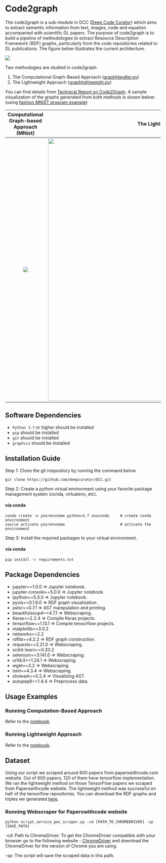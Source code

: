 # Code2graph

The code2graph is a sub-module in DCC ([Deep Code Curator](https://github.com/deepcurator/DCC)) which aims to extract sementic information from text, images, code and equation accompanied with scientific DL papers. The purpose of code2graph is to build a pipeline of methodologies to extract Resource Description Framework (RDF) graphs, particularly from the code repositories related to DL publications. The figure below illustrates the current architecture.

![](https://github.com/louisccc/DCC/blob/master/src/code2graph/figs/architecture.jpg?raw=true)

Two methodogies are studied in code2graph. 
1. The Computational Graph-Based Approach ([graphHandler.py](https://github.com/deepcurator/DCC/blob/master/src/code2graph/core/graphHandler.py))
2. The Lightweight Approach ([graphlightweight.py](https://github.com/deepcurator/DCC/blob/master/src/code2graph/core/graphlightweight.py))

You can find details from [Technical Report on Code2Graph](http://cecs.uci.edu/files/2019/05/TR-19-01.pdf). A sample visualization of the graphs generated from both methods is shown below: (using [fashion MNIST program example](https://github.com/deepcurator/DCC/blob/master/src/code2graph/test/fashion_mnist/testGraph_extensive.py))

Computational Graph-based Approach (MNist) |  The Lightweight Approach (MNist)
:-------------------------:|:-------------------------:
<img src="https://github.com/louisccc/DCC/blob/master/src/code2graph/figs/Sample_Output_0.png?raw=true">|<img src="https://github.com/louisccc/DCC/blob/master/src/code2graph/figs/Sample_Output_1_.png?raw=true" width="850">

## Software Dependencies

* `Python 3.7` or higher should be installed
* `pip` should be installed
* `git` should be installed
* `graphviz` should be installed

## Installation Guide

Step 1: Clone the git respository by running the command below.

```shell
git clone https://github.com/deepcurator/DCC.git
```

Step 2: Create  a python virtual environment using your favorite package management system (conda, virtualenv, etc).

#### via conda

```shell
conda create -n yourenvname python=3.7 anaconda     # create conda environment 
source activate yourenvname                         # activate the environment
```

Step 3: Install the required packages to your virtual environment.

#### via conda
```shell
pip install -r requirements.txt
```

## Package Dependencies

* jupyter==1.0.0 => Jupyter notebook.
* jupyter-console==5.0.0 => Jupyter notebook.
* ipython==5.3.0 => Jupyter notebook.
* pyvis==0.1.6.0 => RDF graph visualization.
* astor==0.7.1  => AST manipulation and printing.
* beautifulsoup4==4.7.1 => Webscraping.
* Keras==2.2.4 => Compile Keras projects.
* tensorflow==1.13.1 => Compile tensorflow projects.
* matplotlib==3.0.2 
* networkx==2.2
* rdflib==4.2.2 => RDF graph construction.
* requests==2.21.0 => Webscraping.
* scikit-learn==0.20.2
* selenium==3.141.0 => Webscraping.
* urllib3==1.24.1 => Webscraping.
* wget==3.2 => Webscraping.
* lxml==4.3.4 => Webscraping.
* showast==0.2.4 => Visualizing AST.
* autopep8==1.4.4 => Preprocess data.
 
## Usage Examples
### Running Computation-Based Approach
Refer to the [notebook](testScript/computational_graph_based.ipynb).

### Running Lightweight Approach
Refer to the [notebook](testScript/light_weight.ipynb).

## Dataset

Using our script we scraped around 600 papers from paperswithcode.com website. Out of 600 papers, 120 of them have tensorflow implementation. We ran the lightweight method on those TensorFlow papers we scraped from Paperswithcode website. The lightweight method was successful on half of the tensorflow repositories. You can download the RDF graphs and triples we generated [here](https://osf.io/zrusg/?view_only=f6ed10613af94c6d8050796a30f1568b).

### Running Webscraper for Paperswithcode website

```shell
python script_service_pwc_scraper.py -cd [PATH_TO_CHROMEDRIVER] -sp [SAVE_PATH]
```

-cd: Path to ChromeDriver. To get the ChromeDriver compatible with your browser go to the following website - [ChromeDriver](http://chromedriver.chromium.org/downloads) and download the ChromeDriver for the version of Chrome you are using.

-sp: The script will save the scraped data in this path.

